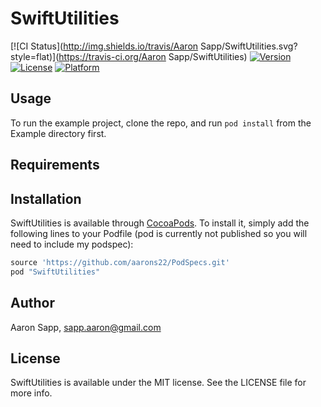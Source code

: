 # SwiftUtilities

[![CI Status](http://img.shields.io/travis/Aaron Sapp/SwiftUtilities.svg?style=flat)](https://travis-ci.org/Aaron Sapp/SwiftUtilities)
[![Version](https://img.shields.io/cocoapods/v/SwiftUtilities.svg?style=flat)](http://cocoapods.org/pods/SwiftUtilities)
[![License](https://img.shields.io/cocoapods/l/SwiftUtilities.svg?style=flat)](http://cocoapods.org/pods/SwiftUtilities)
[![Platform](https://img.shields.io/cocoapods/p/SwiftUtilities.svg?style=flat)](http://cocoapods.org/pods/SwiftUtilities)

## Usage

To run the example project, clone the repo, and run `pod install` from the Example directory first.

## Requirements

## Installation

SwiftUtilities is available through [CocoaPods](http://cocoapods.org). To install
it, simply add the following lines to your Podfile (pod is currently not published so you will need to include my podspec):

```ruby
source 'https://github.com/aarons22/PodSpecs.git'
pod "SwiftUtilities"
```

## Author

Aaron Sapp, sapp.aaron@gmail.com

## License

SwiftUtilities is available under the MIT license. See the LICENSE file for more info.
